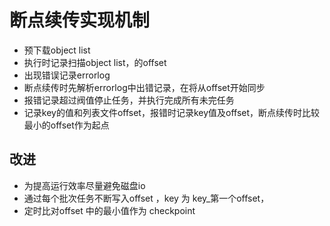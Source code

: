 # 断点续传实现机制

* 预下载object list
* 执行时记录扫描object list，的offset
* 出现错误记录errorlog
* 断点续传时先解析errorlog中出错记录，在将从offset开始同步
* 报错记录超过阀值停止任务，并执行完成所有未完任务
* 记录key的值和列表文件offset，报错时记录key值及offset，断点续传时比较最小的offset作为起点

## 改进

* 为提高运行效率尽量避免磁盘io
* 通过每个批次任务不断写入offset ，key 为 key_第一个offset，
* 定时比对offset 中的最小值作为 checkpoint